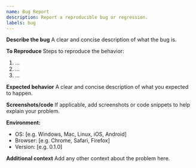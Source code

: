 ```yaml
---
name: Bug Report
description: Report a reproducible bug or regression.
labels: bug
---
```


**Describe the bug**
A clear and concise description of what the bug is.

**To Reproduce**
Steps to reproduce the behavior:

1. ...
2. ...
3. ...

**Expected behavior**
A clear and concise description of what you expected to happen.

**Screenshots/code**
If applicable, add screenshots or code snippets to help explain your problem.

**Environment:**

- OS: [e.g. Windows, Mac, Linux, iOS, Android]
- Browser: [e.g. Chrome, Safari, Firefox]
- Version: [e.g. 0.1.0]

**Additional context**
Add any other context about the problem here.
